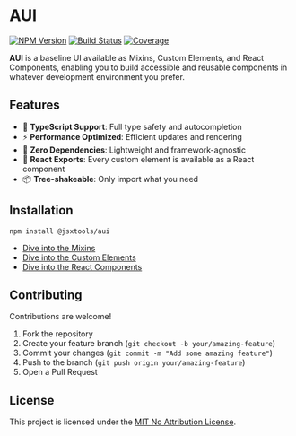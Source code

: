 # AUI

[![NPM Version][npm-img]][npm-url]
[![Build Status][cli-img]][cli-url]
[![Coverage][cov-img]][cov-url]

**AUI** is a baseline UI available as Mixins, Custom Elements, and React Components, enabling you to build accessible and reusable components in whatever development environment you prefer.

## Features

- 🎨 **TypeScript Support**: Full type safety and autocompletion
- ⚡ **Performance Optimized**: Efficient updates and rendering
- 🚀 **Zero Dependencies**: Lightweight and framework-agnostic
- 🎯 **React Exports**: Every custom element is available as a React component
- 📦 **Tree-shakeable**: Only import what you need

## Installation

```shell
npm install @jsxtools/aui
```

- [Dive into the Mixins](src/mixins)
- [Dive into the Custom Elements](src/elements)
- [Dive into the React Components](src/react)

## Contributing

Contributions are welcome!

1. Fork the repository
2. Create your feature branch (`git checkout -b your/amazing-feature`)
3. Commit your changes (`git commit -m "Add some amazing feature"`)
4. Push to the branch (`git push origin your/amazing-feature`)
5. Open a Pull Request

## License

This project is licensed under the [MIT No Attribution License](https://opensource.org/license/mit-0).

[npm-img]: https://img.shields.io/npm/v/@jsxtools/aui
[npm-url]: https://www.npmjs.com/package/@jsxtools/aui
[cli-img]: https://github.com/jsxtools/aui/actions/workflows/check.yml/badge.svg
[cli-url]: https://github.com/jsxtools/aui/actions/workflows/check.yml
[cov-img]: https://codecov.io/gh/jsxtools/aui/graph/badge.svg
[cov-url]: https://codecov.io/gh/jsxtools/aui
